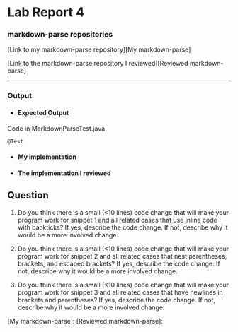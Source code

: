 # Lab Report 4

### markdown-parse repositories

[Link to my markdown-parse repository][My markdown-parse]

[Link to the markdown-parse repository I reviewed][Reviewed markdown-parse]

---

### Output

* #### Expected Output

Code in MarkdownParseTest.java
```
@Test
```

* #### My implementation

* #### The implementation I reviewed


## Question

1. Do you think there is a small (<10 lines) code change that will make your program work for snippet 1 and all related cases that use inline code with backticks? If yes, describe the code change. If not, describe why it would be a more involved change.

2. Do you think there is a small (<10 lines) code change that will make your program work for snippet 2 and all related cases that nest parentheses, brackets, and escaped brackets? If yes, describe the code change. If not, describe why it would be a more involved change.

3. Do you think there is a small (<10 lines) code change that will make your program work for snippet 3 and all related cases that have newlines in brackets and parentheses? If yes, describe the code change. If not, describe why it would be a more involved change.

[My markdown-parse]: 
[Reviewed markdown-parse]: 
